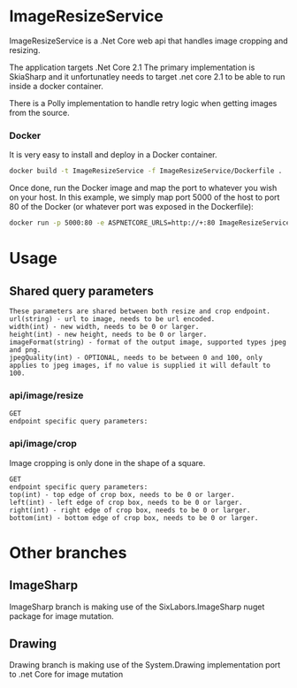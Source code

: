 # ImageResizeService

ImageResizeService is a .Net Core web api that handles image cropping and resizing.

The application targets .Net Core 2.1
The primary implementation is SkiaSharp and it unfortunatley needs to target .net core 2.1 to be able to run inside a docker container.

There is a Polly implementation to handle retry logic when getting images from the source.

### Docker
It is very easy to install and deploy in a Docker container.

```sh
docker build -t ImageResizeService -f ImageResizeService/Dockerfile .
```

Once done, run the Docker image and map the port to whatever you wish on your host. In this example, we simply map port 5000 of the host to port 80 of the Docker (or whatever port was exposed in the Dockerfile):

```sh
docker run -p 5000:80 -e ASPNETCORE_URLS=http://+:80 ImageResizeService
```

# Usage

## Shared query parameters
```
These parameters are shared between both resize and crop endpoint.
url(string) - url to image, needs to be url encoded.
width(int) - new width, needs to be 0 or larger.
height(int) - new height, needs to be 0 or larger.
imageFormat(string) - format of the output image, supported types jpeg and png.
jpegQuality(int) - OPTIONAL, needs to be between 0 and 100, only applies to jpeg images, if no value is supplied it will default to 100.
```

### api/image/resize
```
GET
endpoint specific query parameters:
```

### api/image/crop
Image cropping is only done in the shape of a square.
```
GET
endpoint specific query parameters: 
top(int) - top edge of crop box, needs to be 0 or larger.
left(int) - left edge of crop box, needs to be 0 or larger.
right(int) - right edge of crop box, needs to be 0 or larger.
bottom(int) - bottom edge of crop box, needs to be 0 or larger.
```

# Other branches

## ImageSharp
ImageSharp branch is making use of the SixLabors.ImageSharp nuget package for image mutation.
## Drawing
Drawing branch is making use of the System.Drawing implementation port to .net Core for image mutation
